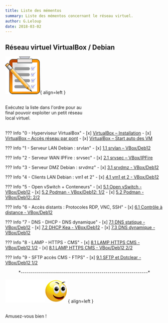 ```yaml
---
title: Liste des mémentos
summary: Liste des mémentos concernant le réseau virtuel.
author: G.Leloup
date: 2018-03-02
---
```


## Réseau virtuel VirtualBox / Debian

![Image - Liste des mémentos](blog/images/2018/09/liste.png){ align=left }

&nbsp;  
Exécutez la liste dans l'ordre pour au  
final pouvoir exploiter un petit réseau  
local virtuel.  
&nbsp;

??? Info "0 - Hyperviseur VirtualBox"
    - [x] [VirtualBox – Installation](blog/posts/virtualbox-installation.md)
    - [x] [VirtualBox – Accès réseau par pont](blog/posts/virtualbox-pont-reseau.md)
    - [x] [VirtualBox – Start auto des VM](blog/posts/virtualbox-demarrage-auto-vm.md)

??? Info "1 - Serveur LAN Debian : srvlan"
    - [x] [1.1 srvlan – VBox/Deb12](blog/posts/serveur-debian12-srvlan-creation.md)

??? Info "2 - Serveur WAN IPFire : srvsec"
    - [x] [2.1 srvsec – VBox/IPFire](blog/posts/serveur-ipfire-srvsec-creation.md)

??? Info "3 - Serveur DMZ Debian : srvdmz"
    - [x] [3.1 srvdmz - VBox/Deb12](blog/posts/serveur-debian12-srvdmz-creation.md)

??? Info "4 - Clients LAN Debian : vm1 et 2"
    - [x] [4.1 vm1 et 2 - VBox/Deb12](blog/posts/clients-debian12-vm1-vm2-creation.md)

??? Info "5 - Open vSwitch + Conteneurs"
    - [x] [5.1 Open vSwitch - VBox/Deb12](blog/posts/openvswitch-debian12-ovs-creation.md)
    - [x] [5.2 Podman - VBox/Deb12: 1/2](blog/posts/podman-debian12-lxc-partie-1.md)
    - [x] [5.2 Podman - VBox/Deb12: 2/2](blog/posts/podman-debian12-lxc-partie-2.md)

??? Info "6 - Accès distants : Protocoles RDP, VNC, SSH"
    - [x] [6.1 Contrôle à distance - VBox/Deb12](blog/posts/controle-distant-debian12.md)

??? Info "7 - DNS - DHCP - DNS dynamique"
    - [x] [7.1 DNS statique - VBox/Deb12](blog/posts/dns-statique-debian12.md)
    - [x] [7.2 DHCP Kea - VBox/Deb12](blog/posts/dhcp-kea-debian12.md)
    - [x] [7.3 DNS dynamique - VBox/Deb12](blog/posts/dns-dynamique-debian12.md)

??? Info "8 - LAMP - HTTPS - CMS"
    - [x] [8.1 LAMP HTTPS CMS - VBox/Deb12 1/2](blog/posts/lamp-https-cms-partie-1-debian12.md)
    - [x] [8.1 LAMP HTTPS CMS - VBox/Deb12 2/2](blog/posts/lamp-https-cms-partie-2-debian12.md)

??? Info "9 - SFTP accès CMS - FTPS"
    - [x] [9.1 SFTP et Dotclear - VBox/Deb12 1/2](blog/posts/sftp-debian12.md)
  
<center>*---------------------------------------------------------------*</center>

![Image - Emoticone souriante](blog/images/2018/09/emoticone_souriante_2018.png){ align=left }

&nbsp;  
Amusez-vous bien !
